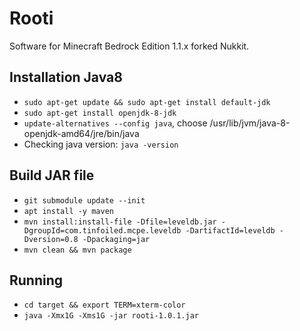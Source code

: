 # Rooti
Software for Minecraft Bedrock Edition 1.1.x forked Nukkit.

Installation Java8
-------------
- `sudo apt-get update && sudo apt-get install default-jdk`
- `sudo apt-get install openjdk-8-jdk`
- `update-alternatives --config java`, choose /usr/lib/jvm/java-8-openjdk-amd64/jre/bin/java
- Checking java version: `java -version`

Build JAR file
-------------
- `git submodule update --init`
- `apt install -y maven`
- `mvn install:install-file -Dfile=leveldb.jar -DgroupId=com.tinfoiled.mcpe.leveldb -DartifactId=leveldb -Dversion=0.8 -Dpackaging=jar`
- `mvn clean && mvn package`

Running
-------------
- `cd target && export TERM=xterm-color`
- `java -Xmx1G -Xms1G -jar rooti-1.0.1.jar`
